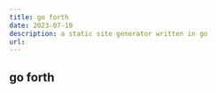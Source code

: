 ```yaml
---
title: go forth
date: 2023-07-10
description: a static site generator written in go
url:
---
```


## go forth